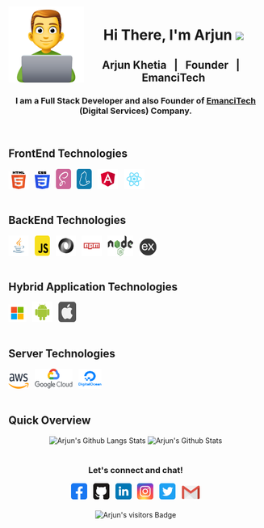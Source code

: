 <img src="https://github.com/arjunkhetia/arjunkhetia/blob/master/images/developer.png" align="left" width="150" height="150">
<div align="center">
   <h1>Hi There, I'm Arjun  <img src="https://media.giphy.com/media/hvRJCLFzcasrR4ia7z/giphy.gif" width="25px"> </h1>
</div>
<div align="center">
   <h2> Arjun Khetia &nbsp; | &nbsp; Founder &nbsp; | &nbsp; EmanciTech </h2>
   <h3>
      I am a Full Stack Developer and also Founder of 
      <span>
         <a href="http://www.emancitech.com">EmanciTech</a>
      </span> 
      (Digital Services) Company.
   </h3>
</div>
<br />
<div align="left">
   <h2> FrontEnd Technologies </h2>
   <img raw=true height="35" width="40" src="https://github.com/arjunkhetia/arjunkhetia/blob/master/images/html.png">
   &nbsp;
   <img raw=true height="35" width="30" src="https://github.com/arjunkhetia/arjunkhetia/blob/master/images/css.png">
   &nbsp;
   <img raw=true height="40" width="30" src="https://github.com/arjunkhetia/arjunkhetia/blob/master/images/sass.svg">
   &nbsp;
   <img raw=true height="40" width="30" src="https://github.com/arjunkhetia/arjunkhetia/blob/master/images/yarn.svg">
   &nbsp;
   <img raw=true height="40" width="40" src="https://github.com/arjunkhetia/arjunkhetia/blob/master/images/angular.svg">
   &nbsp;
   <img raw=true height="40" width="40" src="https://github.com/arjunkhetia/arjunkhetia/blob/master/images/react.svg">
</div>
<br />
<div align="left">
   <h2> BackEnd Technologies </h2>
   <img raw=true height="40" width="40" src="https://github.com/arjunkhetia/arjunkhetia/blob/master/images/java.svg">
   &nbsp;
   <img raw=true height="40" width="30" src="https://github.com/arjunkhetia/arjunkhetia/blob/master/images/javascript.svg">
   &nbsp;
   <img raw=true height="40" width="40" src="https://github.com/arjunkhetia/arjunkhetia/blob/master/images/json.svg">
   &nbsp;
   <img raw=true height="40" width="40" src="https://github.com/arjunkhetia/arjunkhetia/blob/master/images/npm.svg">
   &nbsp;
   <img raw=true height="40" width="50" src="https://github.com/arjunkhetia/arjunkhetia/blob/master/images/nodejs.png">
   &nbsp;
   <img raw=true height="35" width="35" src="https://github.com/arjunkhetia/arjunkhetia/blob/master/images/expressjs.png">
</div>
<br />
<div align="left">
   <h2> Hybrid Application Technologies </h2>
   <img raw=true height="35" width="35" src="https://github.com/arjunkhetia/arjunkhetia/blob/master/images/windows.svg">
   &nbsp;
   <img raw=true height="40" width="40" src="https://github.com/arjunkhetia/arjunkhetia/blob/master/images/android.svg">
   &nbsp;
   <img raw=true height="40" width="35" src="https://github.com/arjunkhetia/arjunkhetia/blob/master/images/apple.svg">
</div>
<br />
<div align="left">
   <h2> Server Technologies </h2>
   <img raw=true height="30" width="40" src="https://github.com/arjunkhetia/arjunkhetia/blob/master/images/aws.png">
   &nbsp;
   <img raw=true height="40" width="75" src="https://github.com/arjunkhetia/arjunkhetia/blob/master/images/google.png">
   &nbsp;
   <img raw=true height="40" width="45" src="https://github.com/arjunkhetia/arjunkhetia/blob/master/images/digitalocean.png">
</div>
<br />
<div align="left">
   <h2> Quick Overview </h2>
</div>
<div align="center">
   <img src="https://github-readme-stats.vercel.app/api/top-langs/?username=arjunkhetia&langs_count=10&layout=compact" align="center" alt="Arjun's Github Langs Stats" />
   <img src="https://github-readme-stats.vercel.app/api?username=arjunkhetia&show_icons=true" align="center" alt="Arjun's Github Stats" />
</div>
<br />
<div align="center">
   <h3>Let's connect and chat!</h3>
   <a href="https://www.facebook.com/arjunkhetia"><img raw=true height="32" width="32" src="https://github.com/arjunkhetia/arjunkhetia/blob/master/images/facebook.svg"></a>
   &nbsp;
   <a href="https://github.com/arjunkhetia"><img height="32" width="32" src="https://github.com/arjunkhetia/arjunkhetia/blob/master/images/github.svg"></a>
   &nbsp;
   <a href="https://www.linkedin.com/in/arjun-khetia-32527a54/"><img height="32" width="32" src="https://github.com/arjunkhetia/arjunkhetia/blob/master/images/linkedin.svg"></a>
   &nbsp;
   <a href="https://www.instagram.com/arjunkhetia/"><img height="32" width="32" src="https://github.com/arjunkhetia/arjunkhetia/blob/master/images/instagram.svg"></a>
   &nbsp;
   <a href="https://twitter.com/arjunkhetia"><img height="32" width="32" src="https://github.com/arjunkhetia/arjunkhetia/blob/master/images/twitter.svg"></a>
   &nbsp;
   <a href="mailto:arjunkhetia@gmail.com"><img width="37" src="https://github.com/arjunkhetia/arjunkhetia/blob/master/images/gmail.png"></a>
</div>
<br />
<div align="center">
   <img src="https://visitor-badge.glitch.me/badge?page_id=arjunkhetia" align="center" alt="Arjun's visitors Badge" />
</div>
